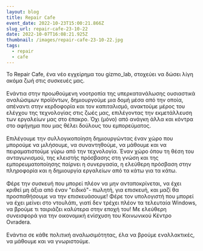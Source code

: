 ```yaml
---
layout: blog
title: Repair Cafe
event_date: 2022-10-23T15:00:21.866Z
slug_url: repair-cafe-23-10-22
date: 2022-10-07T16:08:21.925Z
thumbnail: /images/repair-cafe-23-10-22.jpg
tags:
  - repair
  - cafe
---
```

To Repair Cafe, ένα νέο εγχείρημα του gizmo_lab, στοχεύει να δώσει λίγη ακόμα ζωή στις συσκευές μας.\
\
Ενάντια στην προωθούμενη νοοτροπία της υπερκατανάλωσης ουσιαστικά αναλώσιμων προϊόντων, δημιουργούμε μια δομή μέσα από την οποία, απέναντι στην κερδοφορία και τον καπιταλισμό, ανακτούμε μέρος του ελέγχου της τεχνολογίας στις ζωές μας, επιλέγοντας την εκμετάλλευση των εργαλείων μας στο έπακρο. Όχι (μόνο) από ανάγκη άλλα και κόντρα στο αφήγημα που μας θέλει δούλους του εμπορεύματος.\
\
Επιλέγουμε την συλλογικοποίηση δημιουργώντας έναν χώρο που μπορούμε να μιλήσουμε, να συναντηθούμε, να μάθουμε και να πειραματιστούμε γύρω από την τεχνολογία. Έναν χώρο όπου τη θέση του ανταγωνισμού, της κλειστής πρόσβασης στη γνώση και της εμπορευματοποίησης παίρνει η συνεργασία, η ελεύθερη πρόσβαση στην πληροφορία και η δημιουργία εργαλείων από τα κάτω για τα κάτω.\
\
Φέρε την συσκευή που μπορεί πλέον να μην ανταποκρίνεται, να έχει κριθεί μη άξια από έναν "ειδικό"- πωλητή, για επισκευή, και μαζί θα προσπαθήσουμε να την επισκευάσουμε! Φέρε τον υπολογιστή που μπορεί να έχει μείνει στο ντουλάπι, γιατί δεν τρέχει πλέον τα τελευταία Windows, να βρούμε τι ταιριάζει καλύτερα στην εποχή του! Με ελεύθερη συνεισφορά για την οικονομική ενίσχυση του Κοινωνικού Κέντρο Ovradera.\
\
Ενάντια σε κάθε πολιτική αναλωσιμότητας, έλα να βρούμε εναλλακτικές, να μάθουμε και να γνωριστούμε.